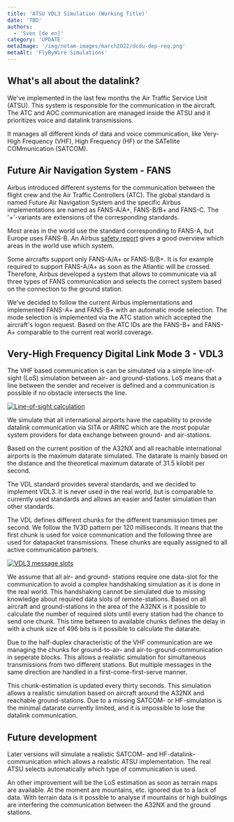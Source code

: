 ```yaml
---
title: 'ATSU VDL3 Simulation (Working Title)'
date: 'TBD'
authors:
  - 'Sven [de en]'
category: 'UPDATE'
metaImage: '/img/notam-images/march2022/dcdu-dep-req.png'
metaAlt: 'FlyByWire Simulations'
---
```


## What's all about the datalink?

We've implemented in the last few months the Air Traffic Service Unit (ATSU).
This system is responsible for the communication in the aircraft.
The ATC and AOC communication are managed inside the ATSU and it prioritizes voice and datalink transmissions.

It manages all different kinds of data and voice communication, like Very-High Frequency (VHF),
High Frequency (HF) or the SATellite COMmunication (SATCOM).

## Future Air Navigation System - FANS

Airbus introduced different systems for the communication between the flight crew and the Air Traffic Controllers (ATC).
The global standard is named Future Air Navigation System and the specific Airbus implementations are named as FANS-A/A+,
FANS-B/B+ and FANS-C. The '+'-variants are extensions of the corresponding standards.

Most areas in the world use the standard corresponding to FANS-A, but Europe uses FANS-B.
An Airbus [safety report](https://safetyfirst.airbus.com/app/themes/mh_newsdesk/documents/archives/the-future-air-navigation-system-fans-b.pdf) gives a good overview which areas in the world use which system.

Some aircrafts support only FANS-A/A+ or FANS-B/B+. It is for example required to support FANS-A/A+ as soon as the Atlantic will be crossed.
Therefore, Airbus developed a system that allows to communicate via all three types of FANS communication and selects the correct system based on the connection to the ground station.

We've decided to follow the current Airbus implementations and implemented FANS-A+ and FANS-B+ with an automatic mode selection.
The mode selection is implemented via the ATC station which accepted the aircraft's logon request.
Based on the ATC IDs are the FANS-B+ and FANS-A+ comparable to the current real world coverage.

## Very-High Frequency Digital Link Mode 3 - VDL3

The VHF based communication is can be simulated via a simple line-of-sight (LoS) simulation between air- and ground-stations.
LoS means that a line between the sender and receiver is defined and a communication is possible if no obstacle intersects the line.

[![Line-of-sight calculation](/img/notam-images/may2022/LoS.png)](img/notam-images/may2022/LoS.png)

We simulate that all international airports have the capability to provide datalink communication via SITA or ARINC which are
the most popular system providers for data exchange between ground- and air-stations.

Based on the current position of the A32NX and all reachable international airports is the maximum datarate simulated.
The datarate is mainly based on the distance and the theoretical maximum datarate of 31.5 kilobit per second.

The VDL standard provides several standards, and we decided to implement VDL3. It is never used in the real world,
but is comparable to currently used standards and allows an easier and faster simulation than other standards.

The VDL defines different chunks for the different transmission times per second.
We follow the 1V3D pattern per 120 milliseconds. It means that the first chunk is used for voice communication and the following
three are used for datapacket transmissions. These chunks are equally assigned to all active communication partners.

[![VDL3 message slots](/img/notam-images/may2022/VDL3-Slots.png)](img/notam-images/may2022/VDL3-Slots.png)

We assume that all air- and ground- stations require one data-slot for the communication to avoid a complex handshaking simulation as it is done in the real world.
This handshaking cannot be simulated due to missing knowledge about required data slots of remote-stations.
Based on all aircraft and ground-stations in the area of the A32NX is it possible to calculate the number of required slots until
every station had the chance to send one chunk. This time between to available chunks defines the delay in with a chunk size of 496 bits is it possible to calculate the datarate.

Due to the half-duplex characteristic of the VHF communication are we managing the chunks for ground-to-air- and air-to-ground-communication in seperate blocks.
This allows a realistic simulation for simultaneous transmissions from two different stations.
But multiple messages in the same direction are handled in a first-come-first-serve manner.

This chunk-estimation is updated every thirty seconds. This simulation allows a realistic simulation based on aircraft around the A32NX and reachable ground-stations. Due to a missing SATCOM- or HF-simulation is the minimal datarate currently limited, and it is impossible to lose the datalink communication.

## Future development

Later versions will simulate a realistic SATCOM- and HF-datalink-communication which allows a realistic ATSU implementation.
The real ATSU selects automatically which type of communication is used.

An other improvement will be the LoS estimation as soon as terrain maps are available. At the moment are mountains, etc.
ignored due to a lack of data. With terrain data is it possible to analyse if mountains or high buildings are interfering
the communication between the A32NX and the ground stations.
